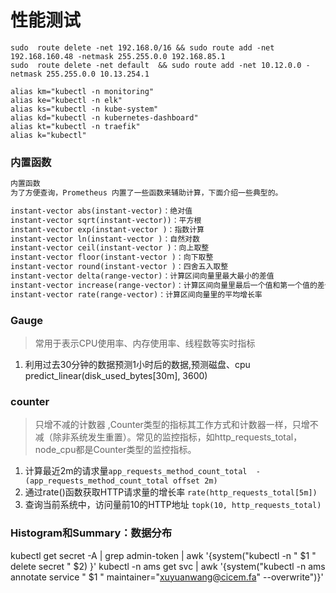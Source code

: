 # 性能测试

```shell
sudo  route delete -net 192.168.0/16 && sudo route add -net 192.168.160.48 -netmask 255.255.0.0 192.168.85.1
sudo  route delete -net default  && sudo route add -net 10.12.0.0 -netmask 255.255.0.0 10.13.254.1

alias km="kubectl -n monitoring"
alias ke="kubectl -n elk"
alias ks="kubectl -n kube-system"
alias kd="kubectl -n kubernetes-dashboard"
alias kt="kubectl -n traefik"
alias k="kubectl" 
```
### 内置函数
```html
内置函数
为了方便查询，Prometheus 内置了一些函数来辅助计算，下面介绍一些典型的。

instant-vector abs(instant-vector)：绝对值
instant-vector sqrt(instant-vector))：平方根
instant-vector exp(instant-vector )：指数计算
instant-vector ln(instant-vector )：自然对数
instant-vector ceil(instant-vector )：向上取整
instant-vector floor(instant-vector )：向下取整
instant-vector round(instant-vector )：四舍五入取整
instant-vector delta(range-vector)：计算区间向量里最大最小的差值
instant-vector increase(range-vector)：计算区间向量里最后一个值和第一个值的差值
instant-vector rate(range-vector)：计算区间向量里的平均增长率

```

### Gauge
> 常用于表示CPU使用率、内存使用率、线程数等实时指标
1. 利用过去30分钟的数据预测1小时后的数据,预测磁盘、cpu
   predict_linear(disk_used_bytes[30m], 3600)

### counter
> 只增不减的计数器 ,Counter类型的指标其工作方式和计数器一样，只增不减（除非系统发生重置）。常见的监控指标，如http_requests_total，node_cpu都是Counter类型的监控指标。
1. 计算最近2m的请求量```app_requests_method_count_total  - (app_requests_method_count_total offset 2m)```
2. 通过rate()函数获取HTTP请求量的增长率 ```rate(http_requests_total[5m])```
3. 查询当前系统中，访问量前10的HTTP地址 ```topk(10, http_requests_total)```

### Histogram和Summary：数据分布

kubectl get secret -A | grep admin-token | awk '{system("kubectl -n " $1 " delete secret " $2) }'
kubectl -n ams get svc | awk '{system("kubectl -n ams annotate service "  $1 " maintainer=\"xuyuanwang@cicem.fa\" --overwrite")}'